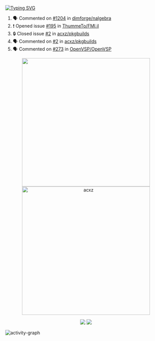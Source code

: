 [![Typing SVG](https://readme-typing-svg.herokuapp.com?size=16&color=AFFFA3&multiline=true&height=75&lines=contributing+to+robotics%2Fae%2Fml%2Fgpu;packaging+it+for+archlinux;ricer)](https://git.io/typing-svg)

<!--START_SECTION:activity-->
1. 🗣 Commented on [#1204](https://github.com/dimforge/nalgebra/issues/1204#issuecomment-1734514815) in [dimforge/nalgebra](https://github.com/dimforge/nalgebra)
2. ❗ Opened issue [#195](https://github.com/ThummeTo/FMI.jl/issues/195) in [ThummeTo/FMI.jl](https://github.com/ThummeTo/FMI.jl)
3. 🔒 Closed issue [#2](https://github.com/acxz/pkgbuilds/issues/2) in [acxz/pkgbuilds](https://github.com/acxz/pkgbuilds)
4. 🗣 Commented on [#2](https://github.com/acxz/pkgbuilds/issues/2#issuecomment-1732785227) in [acxz/pkgbuilds](https://github.com/acxz/pkgbuilds)
5. 🗣 Commented on [#273](https://github.com/OpenVSP/OpenVSP/issues/273#issuecomment-1712732002) in [OpenVSP/OpenVSP](https://github.com/OpenVSP/OpenVSP)
<!--END_SECTION:activity-->

<p align="center">
  <img width="400em" src=https://github-readme-stats.vercel.app/api?username=acxz&include_all_commits=true&show_icons=true />
  <img width="400em" src="https://github-readme-streak-stats.herokuapp.com/?user=acxz&" alt="acxz" />
</p>

<p align="center">
  <img src=https://github-readme-stats.vercel.app/api/top-langs/?username=acxz&layout=compact />
  <img src=https://github-profile-trophy.vercel.app/?username=acxz&row=2&column=4 />
</p>

![activity-graph](https://github-readme-activity-graph.vercel.app/graph?username=acxz&bg_color=053c4a&color=ffffff&line=76c533&point=8f2fe1&area=true&hide_border=true&hide_title=true)
